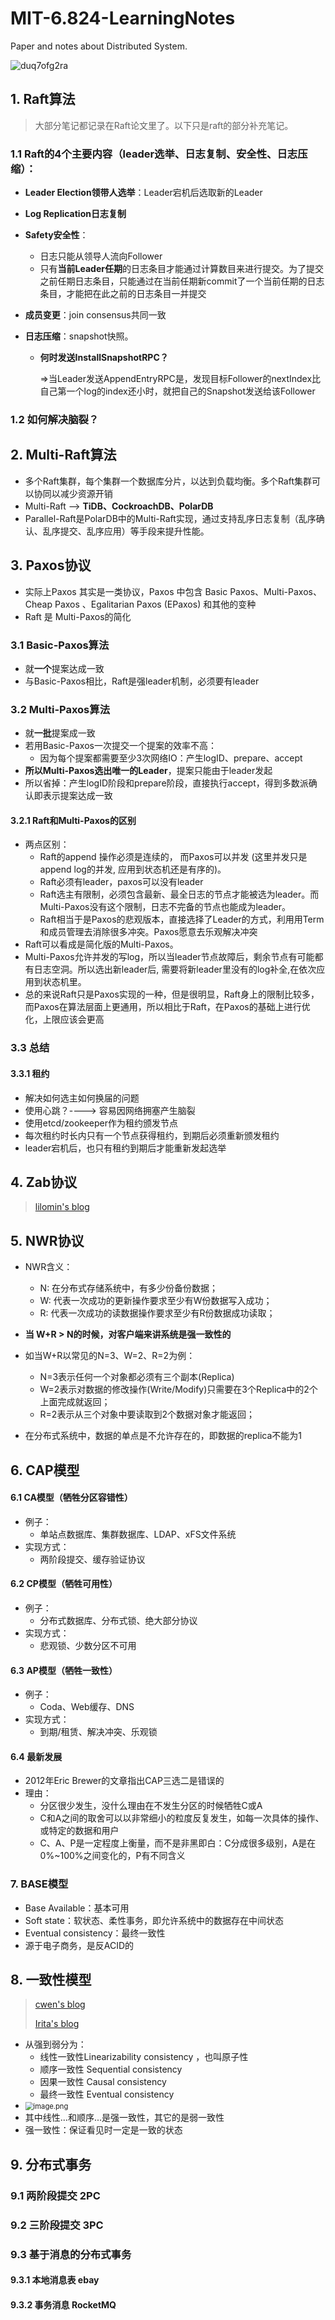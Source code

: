 # MIT-6.824-LearningNotes
Paper and notes about Distributed System.

![duq7ofg2ra](img/duq7ofg2ra.jpeg)



## 1. Raft算法

> 大部分笔记都记录在Raft论文里了。以下只是raft的部分补充笔记。

### 1.1 Raft的4个主要内容（leader选举、日志复制、安全性、日志压缩）：

- **Leader Election领带人选举**：Leader宕机后选取新的Leader

- **Log Replication日志复制**

- **Safety安全性**：

  - 日志只能从领导人流向Follower
  - 只有**当前Leader任期**的日志条目才能通过计算数目来进行提交。为了提交之前任期日志条目，只能通过在当前任期新commit了一个当前任期的日志条目，才能把在此之前的日志条目一并提交

- **成员变更**：join consensus共同一致

- **日志压缩**：snapshot快照。

  - **何时发送InstallSnapshotRPC？**

    =>当Leader发送AppendEntryRPC是，发现目标Follower的nextIndex比自己第一个log的index还小时，就把自己的Snapshot发送给该Follower

### 1.2 如何解决脑裂？



## 2. Multi-Raft算法

- 多个Raft集群，每个集群一个数据库分片，以达到负载均衡。多个Raft集群可以协同以减少资源开销
- Multi-Raft --> **TiDB、CockroachDB、PolarDB**
- Parallel-Raft是PolarDB中的Multi-Raft实现，通过支持乱序日志复制（乱序确认、乱序提交、乱序应用）等手段来提升性能。



## 3. Paxos协议

- 实际上Paxos 其实是一类协议，Paxos 中包含 Basic Paxos、Multi-Paxos、Cheap Paxos 、Egalitarian Paxos (EPaxos) 和其他的变种
- Raft 是 Multi-Paxos的简化 

### 3.1 Basic-Paxos算法

- 就**一个**提案达成一致
- 与Basic-Paxos相比，Raft是强leader机制，必须要有leader

### 3.2 Multi-Paxos算法

- 就**一批**提案成一致
- 若用Basic-Paxos一次提交一个提案的效率不高：
  - 因为每个提案都需要至少3次网络IO：产生logID、prepare、accept
- **所以Multi-Paxos选出唯一的Leader**，提案只能由于leader发起
- 所以省掉：产生logID阶段和prepare阶段，直接执行accept，得到多数派确认即表示提案达成一致

#### 3.2.1 Raft和Multi-Paxos的区别

- 两点区别：
  - Raft的append 操作必须是连续的， 而Paxos可以并发 (这里并发只是append log的并发, 应用到状态机还是有序的)。
  - Raft必须有leader，paxos可以没有leader
  - Raft选主有限制，必须包含最新、最全日志的节点才能被选为leader。而Multi-Paxos没有这个限制，日志不完备的节点也能成为leader。
  - Raft相当于是Paxos的悲观版本，直接选择了Leader的方式，利用用Term和成员管理去消除很多冲突。Paxos愿意去乐观解决冲突
- Raft可以看成是简化版的Multi-Paxos。
- Multi-Paxos允许并发的写log，所以当leader节点故障后，剩余节点有可能都有日志空洞。所以选出新leader后, 需要将新leader里没有的log补全,在依次应用到状态机里。
- 总的来说Raft只是Paxos实现的一种，但是很明显，Raft身上的限制比较多，而Paxos在算法层面上更通用，所以相比于Raft，在Paxos的基础上进行优化，上限应该会更高

### 3.3 总结

#### 3.3.1 租约

- 解决如何选主如何换届的问题
- 使用心跳？----> 容易因网络拥塞产生脑裂
- 使用etcd/zookeeper作为租约颁发节点
- 每次租约时长内只有一个节点获得租约，到期后必须重新颁发租约
- leader宕机后，也只有租约到期后才能重新发起选举

## 4. Zab协议

> [lilomin's blog](https://juejin.cn/post/6844904118117466119)

## 5. NWR协议

- NWR含义：

  - N: 在分布式存储系统中，有多少份备份数据；
  - W: 代表一次成功的更新操作要求至少有W份数据写入成功；
  - R: 代表一次成功的读数据操作要求至少有R份数据成功读取；

- **当 W+R > N的时候，对客户端来讲系统是强一致性的**

- 如当W+R以常见的N=3、W=2、R=2为例：

  - N=3表示任何一个对象都必须有三个副本(Replica)
  - W=2表示对数据的修改操作(Write/Modify)只需要在3个Replica中的2个上面完成就返回；
  - R=2表示从三个对象中要读取到2个数据对象才能返回；
- 在分布式系统中，数据的单点是不允许存在的，即数据的replica不能为1

## 6. CAP模型

#### 6.1 CA模型（牺牲分区容错性）

- 例子：
  - 单站点数据库、集群数据库、LDAP、xFS文件系统
- 实现方式：
  - 两阶段提交、缓存验证协议

#### 6.2 CP模型（牺牲可用性）

- 例子：
  - 分布式数据库、分布式锁、绝大部分协议
- 实现方式：
  - 悲观锁、少数分区不可用

#### 6.3 AP模型（牺牲一致性）

- 例子：
  - Coda、Web缓存、DNS
- 实现方式：
  - 到期/租赁、解决冲突、乐观锁

#### 6.4 最新发展

- 2012年Eric Brewer的文章指出CAP三选二是错误的
- 理由：
  - 分区很少发生，没什么理由在不发生分区的时候牺牲C或A
  - C和A之间的取舍可以以非常细小的粒度反复发生，如每一次具体的操作、或特定的数据和用户
  - C、A、P是一定程度上衡量，而不是非黑即白：C分成很多级别，A是在0%~100%之间变化的，P有不同含义

### 7. BASE模型

- Base Available：基本可用
- Soft state：软状态、柔性事务，即允许系统中的数据存在中间状态
- Eventual consistency：最终一致性
- 源于电子商务，是反ACID的

## 8. 一致性模型

> [cwen's blog](https://int64.me/2020/%E4%B8%80%E8%87%B4%E6%80%A7%E6%A8%A1%E5%9E%8B%E7%AC%94%E8%AE%B0.html)
>
> [Irita's blog](https://lrita.github.io/2019/10/12/consistency-models/)

- 从强到弱分为：
  - 线性一致性Linearizability consistency ，也叫原子性
  - 顺序一致性 Sequential consistency
  - 因果一致性 Causal consistency
  - 最终一致性 Eventual consistency
- <img src="img/jepsen.png" alt="image.png" style="zoom: 80%;" />
- 其中线性...和顺序...是强一致性，其它的是弱一致性
- 强一致性：保证看见时一定是一致的状态

## 9. 分布式事务

### 9.1 两阶段提交 2PC

### 9.2 三阶段提交 3PC

### 9.3 基于消息的分布式事务

#### 9.3.1 本地消息表 ebay

#### 9.3.2 事务消息 RocketMQ